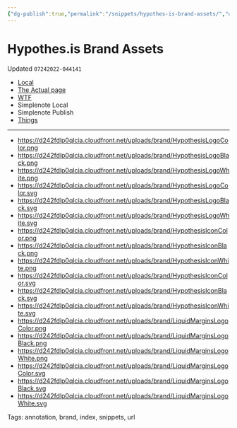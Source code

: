 ```yaml
---
{"dg-publish":true,"permalink":"/snippets/hypothes-is-brand-assets/","dgHomeLink":true,"dgPassFrontmatter":false}
---
```


# Hypothes.is Brand Assets
Updated `07242022-044141`

- [Local](drafts://open?uuid=CAABBB06-186C-437D-BC30-65844BDBEC2B)
- [The Actual page](https://web.hypothes.is/brand/)
- [WTF](https://davidblue.wtf/drafts/CAABBB06-186C-437D-BC30-65844BDBEC2B.html)
- Simplenote Local
- Simplenote Publish
- [Things](things:///show?id=AShxz71rsQfBXCKXSrWEc6)

---

- https://d242fdlp0qlcia.cloudfront.net/uploads/brand/HypothesisLogoColor.png
- https://d242fdlp0qlcia.cloudfront.net/uploads/brand/HypothesisLogoBlack.png
- https://d242fdlp0qlcia.cloudfront.net/uploads/brand/HypothesisLogoWhite.png
- https://d242fdlp0qlcia.cloudfront.net/uploads/brand/HypothesisLogoColor.svg
- https://d242fdlp0qlcia.cloudfront.net/uploads/brand/HypothesisLogoBlack.svg
- https://d242fdlp0qlcia.cloudfront.net/uploads/brand/HypothesisLogoWhite.svg
- https://d242fdlp0qlcia.cloudfront.net/uploads/brand/HypothesisIconColor.png
- https://d242fdlp0qlcia.cloudfront.net/uploads/brand/HypothesisIconBlack.png
- https://d242fdlp0qlcia.cloudfront.net/uploads/brand/HypothesisIconWhite.png
- https://d242fdlp0qlcia.cloudfront.net/uploads/brand/HypothesisIconColor.svg
- https://d242fdlp0qlcia.cloudfront.net/uploads/brand/HypothesisIconBlack.svg
- https://d242fdlp0qlcia.cloudfront.net/uploads/brand/HypothesisIconWhite.svg
- https://d242fdlp0qlcia.cloudfront.net/uploads/brand/LiquidMarginsLogoColor.png
- https://d242fdlp0qlcia.cloudfront.net/uploads/brand/LiquidMarginsLogoBlack.png
- https://d242fdlp0qlcia.cloudfront.net/uploads/brand/LiquidMarginsLogoWhite.png
- https://d242fdlp0qlcia.cloudfront.net/uploads/brand/LiquidMarginsLogoColor.svg
- https://d242fdlp0qlcia.cloudfront.net/uploads/brand/LiquidMarginsLogoBlack.svg
- https://d242fdlp0qlcia.cloudfront.net/uploads/brand/LiquidMarginsLogoWhite.svg

Tags:
  annotation, brand, index, snippets, url